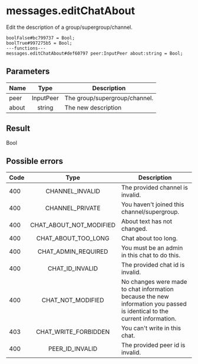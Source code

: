 # messages.editChatAbout
Edit the description of a group/supergroup/channel.

```
boolFalse#bc799737 = Bool;
boolTrue#997275b5 = Bool;
---functions---
messages.editChatAbout#def60797 peer:InputPeer about:string = Bool;
```

## Parameters
| Name | Type | Description |
| ---- | :----: | ----------- |
| peer | InputPeer | The group/supergroup/channel. |
| about | string | The new description |


## Result
Bool

## Possible errors
| Code | Type | Description |
| ---- | :----: | ----------- |
| 400 | CHANNEL_INVALID | The provided channel is invalid. |
| 400 | CHANNEL_PRIVATE | You haven't joined this channel/supergroup. |
| 400 | CHAT_ABOUT_NOT_MODIFIED | About text has not changed. |
| 400 | CHAT_ABOUT_TOO_LONG | Chat about too long. |
| 400 | CHAT_ADMIN_REQUIRED | You must be an admin in this chat to do this. |
| 400 | CHAT_ID_INVALID | The provided chat id is invalid. |
| 400 | CHAT_NOT_MODIFIED | No changes were made to chat information because the new information you passed is identical to the current information. |
| 403 | CHAT_WRITE_FORBIDDEN | You can't write in this chat. |
| 400 | PEER_ID_INVALID | The provided peer id is invalid. |

